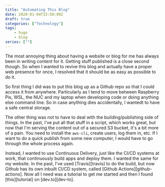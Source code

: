 ```yaml
---
title: "Automating This Blog"
date: 2020-01-04T15:50:09Z
draft: true
categories: ["Technology"]
tags:
    - hugo
    - blog
series: [""]
---
```


The most annoying thing about having a website or blog for me has always been in writing content for it. Getting stuff published is a close second though. So when I wanted to revive this blog and actually have a proper web presence for once, I resolved that it should be as easy as possible to do it. 

So first thing I did was to put this blog up as a Github repo so that I could access it from anywhere. Particularly as I tend to move between Raspberry Pis, WSL, the NUC and my laptop when developing code or doing anything else command line. So in case anything dies accidentally, I wantedt to have a safe central storage.

The other thing was not to have to deal with the building/publishing side of things. In the past, I've put all that stuff in a script, which works great, but now that I'm serving the content out of a secured S3 bucket, it's a bit more of a pain. You need to install the `aws-cli`, create users, log them in, etc. If I want to do a quick publish from some new computer, I would have to go through the whole process again.

Instead, I wanted to use Continuous Delivery, just like the CI/CD systems at work, that continuously build apps and deploy them. I wanted the same for my website. In the past, I've used [Travis][travis] to do the build, but now Github has its own inbuilt CI/CD system, called [Github Actions][github-actions]. Now all I need was a tutorial to get me started and then I found [this][tutorial] on [dev.to][dev-to].
